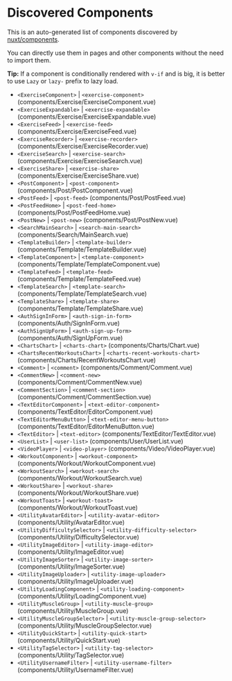 # Discovered Components

This is an auto-generated list of components discovered by [nuxt/components](https://github.com/nuxt/components).

You can directly use them in pages and other components without the need to import them.

**Tip:** If a component is conditionally rendered with `v-if` and is big, it is better to use `Lazy` or `lazy-` prefix to lazy load.

- `<ExerciseComponent>` | `<exercise-component>` (components/Exercise/ExerciseComponent.vue)
- `<ExerciseExpandable>` | `<exercise-expandable>` (components/Exercise/ExerciseExpandable.vue)
- `<ExerciseFeed>` | `<exercise-feed>` (components/Exercise/ExerciseFeed.vue)
- `<ExerciseRecorder>` | `<exercise-recorder>` (components/Exercise/ExerciseRecorder.vue)
- `<ExerciseSearch>` | `<exercise-search>` (components/Exercise/ExerciseSearch.vue)
- `<ExerciseShare>` | `<exercise-share>` (components/Exercise/ExerciseShare.vue)
- `<PostComponent>` | `<post-component>` (components/Post/PostComponent.vue)
- `<PostFeed>` | `<post-feed>` (components/Post/PostFeed.vue)
- `<PostFeedHome>` | `<post-feed-home>` (components/Post/PostFeedHome.vue)
- `<PostNew>` | `<post-new>` (components/Post/PostNew.vue)
- `<SearchMainSearch>` | `<search-main-search>` (components/Search/MainSearch.vue)
- `<TemplateBuilder>` | `<template-builder>` (components/Template/TemplateBuilder.vue)
- `<TemplateComponent>` | `<template-component>` (components/Template/TemplateComponent.vue)
- `<TemplateFeed>` | `<template-feed>` (components/Template/TemplateFeed.vue)
- `<TemplateSearch>` | `<template-search>` (components/Template/TemplateSearch.vue)
- `<TemplateShare>` | `<template-share>` (components/Template/TemplateShare.vue)
- `<AuthSignInForm>` | `<auth-sign-in-form>` (components/Auth/SignInForm.vue)
- `<AuthSignUpForm>` | `<auth-sign-up-form>` (components/Auth/SignUpForm.vue)
- `<ChartsChart>` | `<charts-chart>` (components/Charts/Chart.vue)
- `<ChartsRecentWorkoutsChart>` | `<charts-recent-workouts-chart>` (components/Charts/RecentWorkoutsChart.vue)
- `<Comment>` | `<comment>` (components/Comment/Comment.vue)
- `<CommentNew>` | `<comment-new>` (components/Comment/CommentNew.vue)
- `<CommentSection>` | `<comment-section>` (components/Comment/CommentSection.vue)
- `<TextEditorComponent>` | `<text-editor-component>` (components/TextEditor/EditorComponent.vue)
- `<TextEditorMenuButton>` | `<text-editor-menu-button>` (components/TextEditor/EditorMenuButton.vue)
- `<TextEditor>` | `<text-editor>` (components/TextEditor/TextEditor.vue)
- `<UserList>` | `<user-list>` (components/User/UserList.vue)
- `<VideoPlayer>` | `<video-player>` (components/Video/VideoPlayer.vue)
- `<WorkoutComponent>` | `<workout-component>` (components/Workout/WorkoutComponent.vue)
- `<WorkoutSearch>` | `<workout-search>` (components/Workout/WorkoutSearch.vue)
- `<WorkoutShare>` | `<workout-share>` (components/Workout/WorkoutShare.vue)
- `<WorkoutToast>` | `<workout-toast>` (components/Workout/WorkoutToast.vue)
- `<UtilityAvatarEditor>` | `<utility-avatar-editor>` (components/Utility/AvatarEditor.vue)
- `<UtilityDifficultySelector>` | `<utility-difficulty-selector>` (components/Utility/DifficultySelector.vue)
- `<UtilityImageEditor>` | `<utility-image-editor>` (components/Utility/ImageEditor.vue)
- `<UtilityImageSorter>` | `<utility-image-sorter>` (components/Utility/ImageSorter.vue)
- `<UtilityImageUploader>` | `<utility-image-uploader>` (components/Utility/ImageUploader.vue)
- `<UtilityLoadingComponent>` | `<utility-loading-component>` (components/Utility/LoadingComponent.vue)
- `<UtilityMuscleGroup>` | `<utility-muscle-group>` (components/Utility/MuscleGroup.vue)
- `<UtilityMuscleGroupSelector>` | `<utility-muscle-group-selector>` (components/Utility/MuscleGroupSelector.vue)
- `<UtilityQuickStart>` | `<utility-quick-start>` (components/Utility/QuickStart.vue)
- `<UtilityTagSelector>` | `<utility-tag-selector>` (components/Utility/TagSelector.vue)
- `<UtilityUsernameFilter>` | `<utility-username-filter>` (components/Utility/UsernameFilter.vue)

